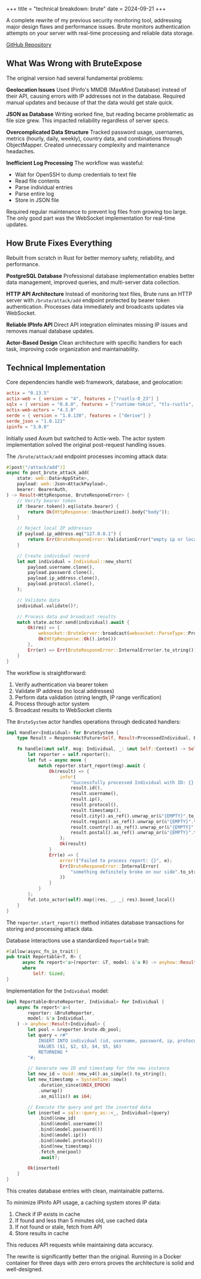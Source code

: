 +++
title = "technical breakdown: brute"
date = 2024-09-21
+++

A complete rewrite of my previous security monitoring tool, addressing major design flaws and performance issues. Brute monitors authentication attempts on your server with real-time processing and reliable data storage.

[GitHub Repository](https://github.com/zeljkovranjes/brute)

## What Was Wrong with BruteExpose

The original version had several fundamental problems:

**Geolocation Issues**
Used IPinfo's MMDB (MaxMind Database) instead of their API, causing errors with IP addresses not in the database. Required manual updates and because of that the data would get stale quick.

**JSON as Database**
Writing worked fine, but reading became problematic as file size grew. This impacted reliability regardless of server specs.

**Overcomplicated Data Structure**
Tracked password usage, usernames, metrics (hourly, daily, weekly), country data, and combinations through ObjectMapper. Created unnecessary complexity and maintenance headaches.

**Inefficient Log Processing**
The workflow was wasteful:

- Wait for OpenSSH to dump credentials to text file
- Read file contents
- Parse individual entries
- Parse entire log
- Store in JSON file

Required regular maintenance to prevent log files from growing too large. The only good part was the WebSocket implementation for real-time updates.

## How Brute Fixes Everything

Rebuilt from scratch in Rust for better memory safety, reliability, and performance.

**PostgreSQL Database**
Professional database implementation enables better data management, improved queries, and multi-server data collection.

**HTTP API Architecture**
Instead of monitoring text files, Brute runs an HTTP server with `/brute/attack/add` endpoint protected by bearer token authentication. Processes data immediately and broadcasts updates via WebSocket.

**Reliable IPInfo API**
Direct API integration eliminates missing IP issues and removes manual database updates.

**Actor-Based Design**
Clean architecture with specific handlers for each task, improving code organization and maintainability.

## Technical Implementation

Core dependencies handle web framework, database, and geolocation:

```toml
actix = "0.13.5"
actix-web = { version = "4", features = ["rustls-0_23"] }
sqlx = { version = "0.8.0", features = ["runtime-tokio", "tls-rustls", "postgres", "derive"] }
actix-web-actors = "4.3.0"
serde = { version = "1.0.130", features = ["derive"] }
serde_json = "1.0.122"
ipinfo = "3.0.0"
```

Initially used Axum but switched to Actix-web. The actor system implementation solved the original post-request handling issues.

The `/brute/attack/add` endpoint processes incoming attack data:

```rust
#[post("/attack/add")]
async fn post_brute_attack_add(
    state: web::Data<AppState>,
    payload: web::Json<AttackPayload>,
    bearer: BearerAuth,
) -> Result<HttpResponse, BruteResponeError> {
    // Verify bearer token
    if !bearer.token().eq(&state.bearer) {
        return Ok(HttpResponse::Unauthorized().body("body"));
    }

    // Reject local IP addresses
    if payload.ip_address.eq("127.0.0.1") {
        return Err(BruteResponeError::ValidationError("empty ip or local ip".to_string()));
    }

    // Create individual record
    let mut individual = Individual::new_short(
        payload.username.clone(),
        payload.password.clone(),
        payload.ip_address.clone(),
        payload.protocol.clone(),
    );

    // Validate data
    individual.validate()?;

    // Process data and broadcast results
    match state.actor.send(individual).await {
        Ok(res) => {
            websocket::BruteServer::broadcast(websocket::ParseType::ProcessedIndividual, res.unwrap());
            Ok(HttpResponse::Ok().into())
        },
        Err(er) => Err(BruteResponeError::InternalError(er.to_string())),
    }
}
```

The workflow is straightforward:

1. Verify authentication via bearer token
2. Validate IP address (no local addresses)
3. Perform data validation (string length, IP range verification)
4. Process through actor system
5. Broadcast results to WebSocket clients

The `BruteSystem` actor handles operations through dedicated handlers:

```rust
impl Handler<Individual> for BruteSystem {
    type Result = ResponseActFuture<Self, Result<ProcessedIndividual, BruteResponeError>>;

    fn handle(&mut self, msg: Individual, _: &mut Self::Context) -> Self::Result {
        let reporter = self.reporter();
        let fut = async move {
            match reporter.start_report(msg).await {
                Ok(result) => {
                    info!(
                        "Successfully processed Individual with ID: {}. Details: Username: '{}', IP: '{}', Protocol: '{}', Timestamp: {}, Location: {} - {}, {}, {}",
                        result.id(),
                        result.username(),
                        result.ip(),
                        result.protocol(),
                        result.timestamp(),
                        result.city().as_ref().unwrap_or(&"{EMPTY}".to_string()),
                        result.region().as_ref().unwrap_or(&"{EMPTY}".to_string()),
                        result.country().as_ref().unwrap_or(&"{EMPTY}".to_string()),
                        result.postal().as_ref().unwrap_or(&"{EMPTY}".to_string())
                    );
                    Ok(result)
                }
                Err(e) => {
                    error!("Failed to process report: {}", e);
                    Err(BruteResponeError::InternalError(
                        "something definitely broke on our side".to_string(),
                    ))
                }
            }
        };
        fut.into_actor(self).map(|res, _, _| res).boxed_local()
    }
}
```

The `reporter.start_report()` method initiates database transactions for storing and processing attack data.

Database interactions use a standardized `Reportable` trait:

```rust
#[allow(async_fn_in_trait)]
pub trait Reportable<T, R> {
      async fn report<'a>(reporter: &T, model: &'a R) -> anyhow::Result<R>
      where
          Self: Sized;
}
```

Implementation for the `Individual` model:

```rust
impl Reportable<BruteReporter, Individual> for Individual {
    async fn report<'a>(
        reporter: &BruteReporter,
        model: &'a Individual,
    ) -> anyhow::Result<Individual> {
        let pool = &reporter.brute.db_pool;
        let query = r#"
            INSERT INTO individual (id, username, password, ip, protocol, timestamp)
            VALUES ($1, $2, $3, $4, $5, $6)
            RETURNING *
        "#;

        // Generate new ID and timestamp for the new instance
        let new_id = Uuid::new_v4().as_simple().to_string();
        let new_timestamp = SystemTime::now()
            .duration_since(UNIX_EPOCH)
            .unwrap()
            .as_millis() as i64;

        // Execute the query and get the inserted data
        let inserted = sqlx::query_as::<_, Individual>(query)
            .bind(&new_id)
            .bind(&model.username())
            .bind(&model.password())
            .bind(&model.ip())
            .bind(&model.protocol())
            .bind(new_timestamp)
            .fetch_one(pool)
            .await?;

        Ok(inserted)
    }
}
```

This creates database entries with clean, maintainable patterns.

To minimize IPInfo API usage, a caching system stores IP data:

1. Check if IP exists in cache
2. If found and less than 5 minutes old, use cached data
3. If not found or stale, fetch from API
4. Store results in cache

This reduces API requests while maintaining data accuracy.

The rewrite is significantly better than the original. Running in a Docker container for three days with zero errors proves the architecture is solid and well-designed.
